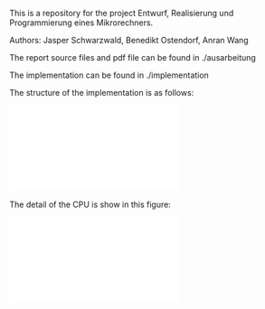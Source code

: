 This is a repository for the project Entwurf, Realisierung und Programmierung eines Mikrorechners.

Authors: Jasper Schwarzwald, Benedikt Ostendorf, Anran Wang

The report source files and pdf file can be found in ./ausarbeitung

The implementation can be found in ./implementation

The structure of the implementation is as follows:

![alt text](implementation/figures/impl_struc.pdf)

The detail of the CPU is show in this figure:

![alt text](implementation/figures/schaltplan.pdf)
